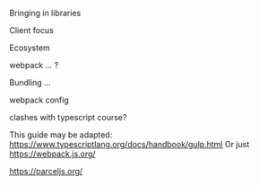 Bringing in libraries

Client focus

Ecosystem

webpack ... ? 

Bundling ... 

webpack config

clashes with typescript course? 

This guide may be adapted: https://www.typescriptlang.org/docs/handbook/gulp.html
Or just https://webpack.js.org/

https://parceljs.org/
